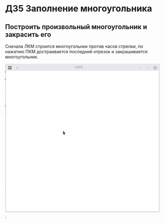 # ДЗ5 Заполнение многоугольника 
## Построить произвольный многоугольник и закрасить его
Сначала ЛКМ строится многоугольник против часов стрелки, по нажатию ПКМ достраивается последний отрезок и закрашивается многоугольник.

![Alt text](Date/LR5.gif).
